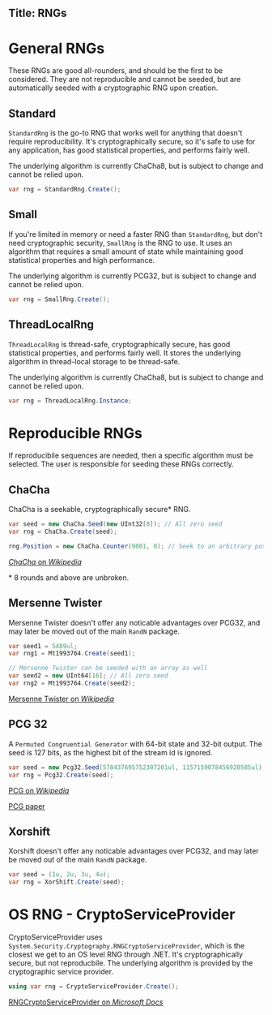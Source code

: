Title: RNGs
---

# General RNGs

These RNGs are good all-rounders, and should be the first to be considered. They are not
reproducible and cannot be seeded, but are automatically seeded with a cryptographic RNG upon
creation.

## Standard

`StandardRng` is the go-to RNG that works well for anything that doesn't require reproducibility.
It's cryptographically secure, so it's safe to use for any application, has good statistical
properties, and performs fairly well.

The underlying algorithm is currently ChaCha8, but is subject to change and cannot be relied upon.

``` csharp
var rng = StandardRng.Create();
```

## Small

If you're limited in memory or need a faster RNG than `StandardRng`, but don't need cryptographic
security, `SmallRng` is the RNG to use. It uses an algorithm that requires a small amount of state
while maintaining good statistical properties and high performance.

The underlying algorithm is currently PCG32, but is subject to change and cannot be relied upon.

``` csharp
var rng = SmallRng.Create();
```

## ThreadLocalRng

`ThreadLocalRng` is thread-safe, cryptographically secure, has good statistical properties, and
performs fairly well. It stores the underlying algorithm in thread-local storage to be thread-safe.

The underlying algorithm is currently ChaCha8, but is subject to change and cannot be relied upon.

``` csharp
var rng = ThreadLocalRng.Instance;
```

# Reproducible RNGs

If reproducibile sequences are needed, then a specific algorithm must be selected. The user is
responsible for seeding these RNGs correctly.

## ChaCha

ChaCha is a seekable, cryptographically secure\* RNG.

``` csharp
var seed = new ChaCha.Seed(new UInt32[8]); // All zero seed
var rng = ChaCha.Create(seed);

rng.Position = new ChaCha.Counter(9001, 0); // Seek to an arbitrary position
```

[*ChaCha* on *Wikipedia*](https://en.wikipedia.org/wiki/Salsa20#ChaCha_variant)

\* 8 rounds and above are unbroken.

## Mersenne Twister

Mersenne Twister doesn't offer any noticable advantages over PCG32, and may later be moved out of
the main `RandN` package.

``` csharp
var seed1 = 5489ul;
var rng1 = Mt1993764.Create(seed1);

// Mersenne Twister can be seeded with an array as well
var seed2 = new UInt64[16]; // All zero seed
var rng2 = Mt1993764.Create(seed2);
```

[Mersenne Twister on *Wikipedia*](https://en.wikipedia.org/wiki/Mersenne_Twister)

## PCG 32

A `Permuted Congruential Generator` with 64-bit state and 32-bit output. The seed is 127 bits, as
the highest bit of the stream id is ignored.

``` csharp
var seed = new Pcg32.Seed(578437695752307201ul, 1157159078456920585ul);
var rng = Pcg32.Create(seed);
```

[PCG on *Wikipedia*](https://en.wikipedia.org/wiki/Permuted_congruential_generator)

[PCG paper](https://www.pcg-random.org/paper.html)

## Xorshift

Xorshift doesn't offer any noticable advantages over PCG32, and may later be moved out of the main
`RandN` package.

``` csharp
var seed = (1u, 2u, 3u, 4u);
var rng = XorShift.Create(seed);
```

# OS RNG - CryptoServiceProvider

CryptoServiceProvider uses `System.Security.Cryptography.RNGCryptoServiceProvider`, which is the
closest we get to an OS level RNG through .NET. It's cryptographically secure, but not
reproducbile. The underlying algorithm is provided by the cryptographic service provider.

``` csharp
using var rng = CryptoServiceProvider.Create();
```

[RNGCryptoServiceProvider on *Microsoft Docs*](https://docs.microsoft.com/en-us/dotnet/api/system.security.cryptography.rngcryptoserviceprovider)

</article>
